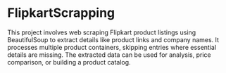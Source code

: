# FlipkartScrapping
This project involves web scraping Flipkart product listings using BeautifulSoup to extract details like product links and company names. It processes multiple product containers, skipping entries where essential details are missing. The extracted data can be used for analysis, price comparison, or building a product catalog.
